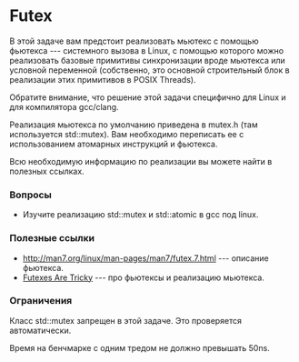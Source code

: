 # Futex

В этой задаче вам предстоит реализовать мьютекс с помощью фьютекса --- системного вызова в Linux, с помощью которого можно реализовать
базовые примитивы синхронизации вроде мьютекса или условной переменной (собственно, это основной строительный блок в реализации этих примитивов в POSIX Threads).

Обратите внимание, что решение этой задачи специфично для Linux и для компилятора gcc/clang.

Реализация мьютекса по умолчанию приведена в mutex.h (там используется std::mutex). Вам необходимо переписать ее с использованием атомарных инструкций и фьютекса.

Всю необходимую информацию по реализации вы можете найти в полезных ссылках.

### Вопросы
* Изучите реализацию std::mutex и std::atomic в gcc под linux.

### Полезные ссылки
* http://man7.org/linux/man-pages/man7/futex.7.html --- описание фьютекса.
* [Futexes Are Tricky](http://dept-info.labri.u-bordeaux.fr/~denis/Enseignement/2008-IR/Articles/01-futex.pdf) --- про фьютексы и реализацию мьютекса.

### Ограничения
Класс std::mutex запрещен в этой задаче. Это проверяется автоматически.

Время на бенчмарке с одним тредом не должно превышать 50ns.
